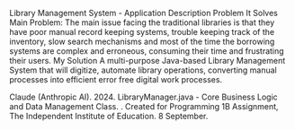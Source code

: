 Library Management System - Application Description
Problem It Solves
Main Problem: The main issue facing the traditional libraries is that they have poor manual record keeping systems, trouble keeping track of the inventory, slow search mechanisms and most of the time the borrowing systems are complex and erroneous, consuming their time and frustrating their users.
My Solution
A multi-purpose Java-based Library Management System that will digitize, automate library operations, converting manual processes into efficient error free digital work processes.

Claude (Anthropic AI). 2024. LibraryManager.java - Core Business Logic and Data Management Class. . Created for Programming 1B Assignment, The Independent Institute of Education. 8 September.

